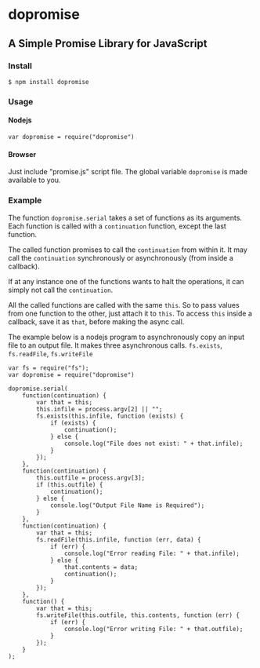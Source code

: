 # dopromise

## A Simple Promise Library for JavaScript

### Install
    $ npm install dopromise

### Usage
#### Nodejs
    var dopromise = require("dopromise")
#### Browser
Just include "promise.js" script file. The global variable `dopromise` is made available to you.

### Example

The function `dopromise.serial` takes a set of functions as its arguments. Each function is called with a `continuation` function, except the last function. 

The called function promises to call the `continuation` from within it. It may call the `continuation` synchronously or asynchronously (from inside a callback).

If at any instance one of the functions wants to halt the operations, it can simply not call the `continuation`.

All the called functions are called with the same `this`. So to pass values from one function to the other, just attach it to `this`. To access `this` inside a callback, save it as `that`, before making the async call.

The example below is a nodejs program to asynchronously copy an input file to an output file. It makes three asynchronous calls. `fs.exists`, `fs.readFile`, `fs.writeFile`

    var fs = require("fs");
    var dopromise = require("dopromise")
    
    dopromise.serial(
        function(continuation) {
            var that = this;
            this.infile = process.argv[2] || "";
            fs.exists(this.infile, function (exists) {
                if (exists) {
                    continuation();
                } else {
                    console.log("File does not exist: " + that.infile);
                }
            });
        },
        function(continuation) {
            this.outfile = process.argv[3];
            if (this.outfile) {
                continuation();
            } else {
                console.log("Output File Name is Required");
            }
        },
        function(continuation) {
            var that = this;
            fs.readFile(this.infile, function (err, data) {
                if (err) {
                    console.log("Error reading File: " + that.infile);
                } else {
                    that.contents = data;
                    continuation();
                }
            });
        },
        function() {
            var that = this;
            fs.writeFile(this.outfile, this.contents, function (err) {
                if (err) {
                    console.log("Error writing File: " + that.outfile);
                }
            });
        }
    );




